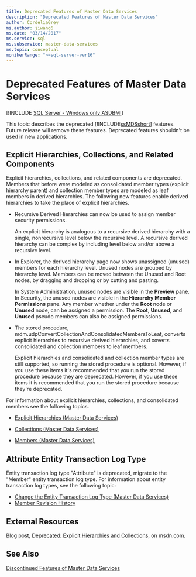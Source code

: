 ```yaml
---
title: Deprecated Features of Master Data Services
description: "Deprecated Features of Master Data Services"
author: CordeliaGrey
ms.author: jiwang6
ms.date: "03/14/2017"
ms.service: sql
ms.subservice: master-data-services
ms.topic: conceptual
monikerRange: ">=sql-server-ver16"
---
```

# Deprecated Features of Master Data Services

[!INCLUDE [SQL Server - Windows only ASDBMI](../includes/applies-to-version/sql-windows-only-asdbmi.md)]

  This topic describes the deprecated [!INCLUDE[ssMDSshort](../includes/ssmdsshort-md.md)] features. Future release will remove these features. Deprecated features shouldn't be used in new applications.
  
## Explicit Hierarchies, Collections, and Related Components  
 Explicit hierarchies, collections, and related components are deprecated. Members that before were modeled as consolidated member types (explicit hierarchy parent) and collection member types are modeled as leaf members in derived hierarchies. The following new features enable derived hierarchies to take the place of explicit hierarchies.  
  
-   Recursive Derived Hierarchies can now be used to assign member security permissions.  
  
     An explicit hierarchy is analogous to a recursive derived hierarchy with a single, nonrecursive level below the recursive level. A recursive derived hierarchy can be complex by including level below and/or above a recursive level.
  
-   In Explorer, the derived hierarchy page now shows unassigned (unused) members for each hierarchy level. Unused nodes are grouped by hierarchy level. Members can be moved between the Unused and Root nodes, by dragging and dropping or by cutting and pasting.  
  
     In System Administration, unused nodes are visible in the **Preview** pane. In Security, the unused nodes are visible in the **Hierarchy Member Permissions** pane. Any member whether under the **Root** node or **Unused** node, can be assigned a permission. The **Root**, **Unused**, and **Unused** pseudo members can also be assigned permissions.  
  
-   The stored procedure, mdm.udpConvertCollectionAndConsolidatedMembersToLeaf, converts explicit hierarchies to recursive derived hierarchies, and coverts consolidated and collection members to leaf members.  
  
     Explicit hierarchies and consolidated and collection member types are still supported, so running the stored procedure is optional. However, if you use these items it's recommended that you run the stored procedure because they are deprecated. However, if you use these items it is recommended that you run the stored procedure because they're deprecated.
  
 For information about explicit hierarchies, collections, and consolidated members see the following topics.  
  
-   [Explicit Hierarchies &#40;Master Data Services&#41;](../master-data-services/explicit-hierarchies-master-data-services.md)  
  
-   [Collections &#40;Master Data Services&#41;](../master-data-services/collections-master-data-services.md)  
  
-   [Members &#40;Master Data Services&#41;](../master-data-services/members-master-data-services.md)  
  
## Attribute Entity Transaction Log Type  
Entity transaction log type "Attribute" is deprecated, migrate to the "Member" entity transaction log type. For information about entity transaction log types, see the following topic:
* [Change the Entity Transaction Log Type (Master Data Services)](../master-data-services/change-the-entity-transaction-log-type-master-data-services.md)
* [Member Revision History](../master-data-services/member-revision-history-master-data-services.md)
  
## External Resources  
 Blog post, [Deprecated: Explicit Hierarchies and Collections](https://techcommunity.microsoft.com/t5/sql-server-integration-services/deprecated-explicit-hierarchies-and-collections/ba-p/388221), on msdn.com.  
  
## See Also  
 [Discontinued Features of Master Data Services](../master-data-services/discontinued-master-data-services-features.md)  
  
  

